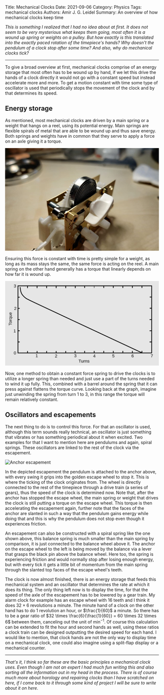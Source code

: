 Title: Mechanical Clocks
Date: 2021-09-06
Category: Physics
Tags: mechanical clocks
Authors: Amir J. G. Leidel
Summary: An overview of how mechanical clocks keep time

*This is something I realized that I had no idea about at first. It does not seem to be very mysterious what keeps them going, most often it is a wound up spring or weights on a pulley. But how exactly is this translated into the exactly paced rotation of the timepiece's hands? Why doesn't the pendulum of a clock stop after some time? And also, why do mechanical clocks tick?*

---

To give a broad overview at first, mechanical clocks comprise of an energy storage that most often has to be wound up by hand, if we let this drive the hands of a clock directly it would not go with a constant speed but instead accelerate more and more. To get a motion constant with time some type of oscillator is used that periodically stops the movement of the clock and by that determines its speed. 

## Energy storage 

As mentioned, most mechanical clocks are driven by a main spring or a weight that hangs on a reel, using its potential energy. Main springs are flexible spirals of metal that are able to be wound up and thus save energy. Both springs and weights have in common that they serve to apply a force on an axle giving it a torque. 

![Anchor escapement](images/alarm-clock.png "A spiral spring inside my alarm clock, it is attached to the stud at the left and the white gear behind and wound up by turning the knob counter-clockwise.")

Ensuring this force is constant with time is pretty simple for a weight, as long as its mass stays the same, the same force is acting on the reel. A main spring on the other hand generally has a torque that linearly depends on how far it is wound up. 

![Torque curve](images/torque-curve.png "The more turns the wound up spring makes as it unfoulds, the less torque it can provide.")

Now, one method to obtain a constant force spring to drive the clocks is to utilize a longer spring than needed and just use a part of the turns needed to wind it up fully. This, combined with a barrel around the spring that it can press against flattens the torque curve. Looking back at the graph, imagine just unwinding the spring from turn 1 to 3, in this range the torque will remain relatively constant. 

## Oscillators and escapements 

The next thing to do is to control this force. For that an oscillator is used, although this term sounds really technical, an oscillator is just something that vibrates or has something periodical about it when excited. Two examples for that I want to mention here are pendulums and again, spiral springs. These oscillators are linked to the rest of the clock via the escapement. 

![Anchor escapement](https://upload.wikimedia.org/wikipedia/commons/2/29/Anchor_escapement_animation_217x328px.gif "An anchor escapement with the pendulum arm attached to it.")

In the depicted escapement the pendulum is attached to the anchor above, with every swing it grips into the golden escape wheel to stop it. This is where the ticking of the clock originates from. The wheel is directly connected to the rest of the timepiece through a drive train (a series of gears), thus the speed of the clock is determined now. Note that, after the anchor has stopped the escape wheel, the main spring or weight that drives the clock is still putting a torque on the escape wheel. This torque is then accelerating the escapement again, further note that the faces of the anchor are slanted in such a way that the pendulum gains energy while doing that and this is why the pendulum does not stop even though it experiences friction. 

An escapement can also be constructed with a spiral spring like the one shown above, this balance spring is much smaller than the main spring by comparison, it is just connected to the balance wheel above it. The anchor on the escape wheel to the left is being moved by the balance via a lever that grasps the black pin above the balance wheel. Here too, the spring is experiencing friction and would normally stop after losing enough energy, but with every tick it gets a little bit of momentum from the main spring through the slanted top faces of the escape wheel's teeth. 

The clock is now almost finished, there is an energy storage that feeds this mechanical system and an oscillator that determines the rate at which it does its thing. The only thing left now is to display the time, for that the speed of the axle of the escapement has to be lowered by a gear train. My alarm clock for example has an escape wheel with 16 teeth and I think it does $32 \times 6$ revolutions a minute. The minute hand of a clock on the other hand has to do 1 revolution an hour, or $\frac{1}{60}$ a minute. So there has to be a gear ratio of $32 \times \frac{6}{\frac{1}{60}} = 60 \times 32 \times 6$ between them, canceling out the unit of $\mathrm{min}^{-1}$. Of course this calculation can be extended to fit the hour and second hands as well, using these ratios a clock train can be designed outputting the desired speed for each hand. 
I would like to mention, that clock hands are not the only way to display time on a mechanical clock, one could also imagine using a split-flap display or a mechanical counter. 

---

*That's it, I think so far these are the basic principles a mechanical clock uses. Even though I am not an expert I had much fun writing this and also sorting all the information out in my head in the process. There is of course much more about horology and repairing clocks than I have scratched on here, if I come back to it through some kind of project I will be sure to write about it on here.*
